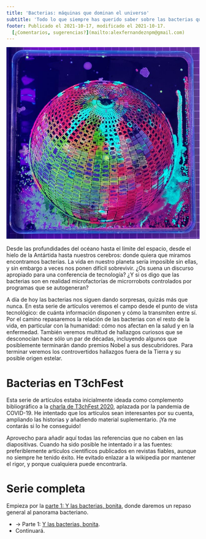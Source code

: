 ```yaml
---
title: 'Bacterias: máquinas que dominan el universo'
subtitle: 'Todo lo que siempre has querido saber sobre las bacterias que nos rodean'
footer: Publicado el 2021-10-17, modificado el 2021-10-17.
  [¿Comentarios, sugerencias?](mailto:alexfernandeznpm@gmail.com)
---
```


!["Latitudes Leaking Longitudes", obra de Tarah Rhoda para el concurso "Agar Art" de la Sociedad Estadounidense de Microbiología. [Fuente](https://www.nationalgeographic.com/science/2019/11/agar-art-contest-winners-create-gorgeous-art-from-live-bacteria/).](pics/bacterias-agar-art-contest.jpg "Placas de agar multicolor dispuestas en forma de globo terráqueo.")

Desde las profundidades del océano hasta el límite del espacio,
desde el hielo de la Antártida hasta nuestros cerebros:
donde quiera que miramos encontramos bacterias.
La vida en nuestro planeta sería imposible sin ellas,
y sin embargo a veces nos ponen difícil sobrevivir.
¿Os suena un discurso apropiado para una conferencia de tecnología?
¿Y si os digo que las bacterias son en realidad microfactorías de microrrobots controlados por programas que se autogeneran?

A día de hoy las bacterias nos siguen dando sorpresas,
quizás más que nunca.
En esta serie de artículos veremos el campo desde el punto de vista tecnológico:
de cuánta información disponen y cómo la transmiten entre sí.
Por el camino repasaremos la relación de las bacterias con el resto de la vida,
en particular con la humanidad:
cómo nos afectan en la salud y en la enfermedad.
También veremos multitud de hallazgos curiosos que se desconocían hace sólo un par de décadas,
incluyendo algunos que posiblemente terminarán dando premios Nobel a sus descubridores.
Para terminar veremos los controvertidos hallazgos fuera de la Tierra y su posible origen estelar.

# Bacterias en T3chFest

Esta serie de artículos estaba inicialmente ideada como complemento bibliográfico a la
[charla de T3chFest 2020](https://t3chfest.es/2020/),
aplazada por la pandemia de COVID-19.
He intentado que los artículos sean interesantes por su cuenta,
ampliando las historias y añadiendo material suplementario.
¡Ya me contarás si lo he conseguido!

Aprovecho para añadir aquí todas las referencias que no caben en las diapositivas.
Cuando ha sido posible he intentado ir a las fuentes:
preferiblemente artículos científicos publicados en revistas fiables,
aunque no siempre he tenido éxito.
He evitado enlazar a la wikipedia por mantener el rigor,
y porque cualquiera puede encontrarla.

# Serie completa

Empieza por la [parte 1: Y las bacterias, bonita](/2021/bacterias-bonita),
donde daremos un repaso general al panorama bacteriano.

* → Parte 1: [Y las bacterias, bonita](/2021/bacterias-bonita).
* Continuará.
<!--
* → Parte 2: [Tecnología bacteriana](/2021/bacterias-tecnologia).
* → Parte 3: [El largo camino a la simbiosis](/2021/bacterias-simbiosis).
* → Parte 4: [Enfermedades autoinmunes](/2021/bacterias-autoinmunes).
* → Parte 5: [¿Venimos de las estrellas?](/2021/bacterias-estrellas)
* → Parte 6: [Conclusiones](/2021/bacterias-conclusiones).
-->

